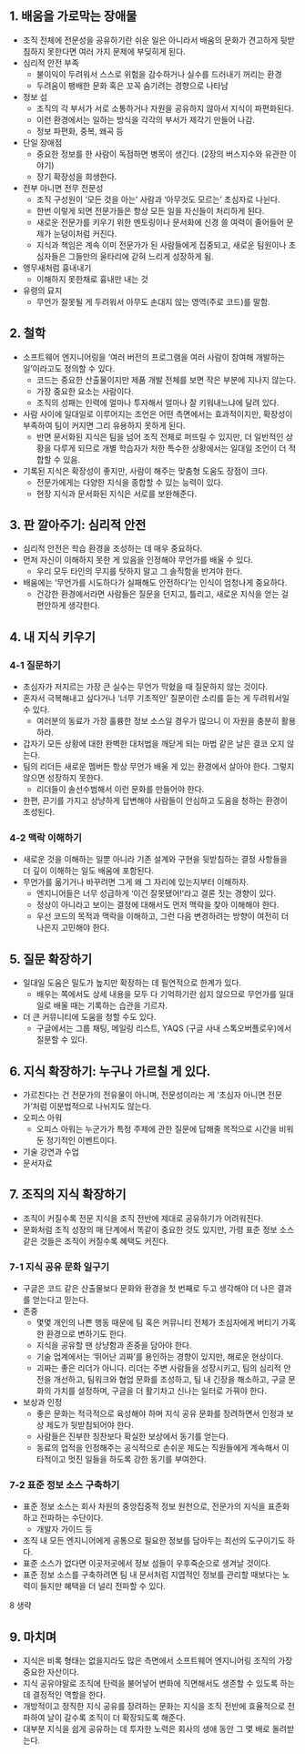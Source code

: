 ## 1. 배움을 가로막는 장애물

- 조직 전체에 전문성을 공유하기란 쉬운 일은 아니라서 배움의 문화가 견고하게 뒷받침하지 못한다면 여러 가지 문제에 부딪히게 된다.
- 심리적 안전 부족
  - 불이익이 두려워서 스스로 위험을 감수하거나 실수를 드러내기 꺼리는 환경
  - 두려움이 팽배한 문화 혹은 꼬꼭 숨기려는 경향으로 나타남
- 정보 섬
  - 조직의 각 부서가 서로 소통하거나 자원을 공유하지 않아서 지식이 파편화된다.
  - 이런 환경에서는 일하는 방식을 각각의 부서가 제각기 만들어 나감.
  - 정보 파편화, 중복, 왜곡 등
- 단일 장애점
  - 중요한 정보를 한 사람이 독점하면 병목이 생긴다. (2장의 버스지수와 유관한 이야기)
  - 장기 확장성을 희생한다.
- 전부 아니면 전무 전문성
  - 조직 구성원이 ‘모든 것을 아는’ 사람과 ‘아무것도 모르는’ 초심자로 나뉜다.
  - 한번 이렇게 되면 전문가들은 항상 모든 일을 자신들이 처리하게 된다.
  - 새로운 전문가를 키우기 위한 멘토링이나 문서화에 신경 쓸 여력이 줄어들어 문제가 눈덩이처럼 커진다.
  - 지식과 책임은 계속 이미 전문가가 된 사람들에게 집중되고, 새로운 팀원이나 초심자들은 그들만의 울타리에 갇혀 느리게 성장하게 됨.
- 앵무새처럼 흉내내기
  - 이해하지 못한채로 흉내만 내는 것
- 유령의 묘지
  - 무언가 잘못될 게 두려워서 아무도 손대지 않는 영역(주로 코드)를 말함.

## 2. 철학

- 소프트웨어 엔지니어링을 ‘여러 버전의 프로그램을 여러 사람이 참여해 개발하는 일’이라고도 정의할 수 있다.
  - 코드는 중요한 산출물이지만 제품 개발 전체를 보면 작은 부분에 지나지 않는다.
  - 가장 중요한 요소는 사람이다.
  - 조직의 성패는 인력에 얼마나 투자해서 얼마나 잘 키워내느냐에 달려 있다.
- 사람 사이에 일대일로 이루어지는 조언은 어떤 측면에서는 효과적이지만, 확장성이 부족하여 팀이 커지면 그리 유용하지 못하게 된다.
  - 반면 문서화된 지식은 팀을 넘어 조직 전체로 퍼뜨릴 수 있지만, 더 일반적인 상황을 다루게 되므로 개별 학습자가 처한 특수한 상황에서는 일대일 조언이 더 적합할 수 있음.
- 기록된 지식은 확장성이 좋지만, 사람이 해주는 맞춤형 도움도 장점이 크다.
  - 전문가에게는 다양한 지식을 종합할 수 있는 능력이 있다.
  - 현장 지식과 문서화된 지식은 서로를 보완해준다.

## 3. 판 깔아주기: 심리적 안전

- 심리적 안전은 학습 환경을 조성하는 데 매우 중요하다.
- 먼저 자신이 이해하지 못한 게 있음을 인정해야 무언가를 배울 수 있다.
  - 우리 모두 타인의 무지를 탓하지 말고 그 솔직함을 반겨야 한다.
- 배움에는 ‘무언가를 시도하다가 실패해도 안전하다’는 인식이 엄청나게 중요하다.
  - 건강한 환경에서라면 사람들은 질문을 던지고, 틀리고, 새로운 지식을 얻는 걸 편안하게 생각한다.

## 4. 내 지식 키우기

### 4-1 질문하기

- 초심자가 저지르는 가장 큰 실수는 무언가 막혔을 때 질문하지 않는 것이다.
- 혼자서 극복해내고 싶다거나 ‘너무 기초적인’ 질문이란 소리를 듣는 게 두려워서일 수 있다.
  - 여러분의 동료가 가장 훌륭한 정보 소스일 경우가 많으니 이 자원을 충분히 활용하라.
- 갑자기 모든 상황에 대한 완벽한 대처법을 깨닫게 되는 마법 같은 날은 결코 오지 않는다.
- 팀의 리더든 새로운 멤버든 항상 무언가 배울 게 있는 환경에서 살아야 한다. 그렇지 않으면 성장하지 못한다.
  - 리더들이 솔선수범해서 이런 문화를 만들어야 한다.
- 한편, 끈기를 가지고 상냥하게 답변해야 사람들이 안심하고 도움을 청하는 환경이 조성된다.

### 4-2 맥락 이해하기

- 새로운 것을 이해하는 일뿐 아니라 기존 설계와 구현을 뒷받침하는 결정 사항들을 더 깊이 이해하는 일도 배움에 포함된다.
- 무언가를 옮기거나 바꾸려면 그게 왜 그 자리에 있는지부터 이해하자.
  - 엔지니어들은 너무 성급하게 ‘이건 잘못됐어!’라고 결론 짓는 경향이 있다.
  - 정상이 아니라고 보이는 결정에 대해서도 먼저 맥락을 찾아 이해해야 한다.
  - 우선 코드의 목적과 맥락을 이해하고, 그런 다음 변경하려는 방향이 여전히 더 나은지 고민해야 한다.

## 5. 질문 확장하기

- 일대일 도움은 밀도가 높지만 확장하는 데 필연적으로 한계가 있다.
  - 배우는 쪽에서도 상세 내용을 모두 다 기억하기란 쉽지 않으므로 무언가를 일대일로 배울 때는 기록하는 습관을 기르자.
- 더 큰 커뮤니티에 도움을 청할 수도 있다.
  - 구글에서는 그룹 채팅, 메일링 리스트, YAQS (구글 사내 스톡오버플로우)에서 질문할 수 있다.

## 6. 지식 확장하기: 누구나 가르칠 게 있다.

- 가르친다는 건 전문가의 전유물이 아니며, 전문성이라는 게 ‘초심자 아니면 전문가’처럼 이분법적으로 나뉘지도 않는다.
- 오피스 아워
  - 오피스 아워는 누군가가 특정 주제에 관한 질문에 답해줄 목적으로 시간을 비워 둔 정기적인 이벤트이다.
- 기술 강연과 수업
- 문서자료

## 7. 조직의 지식 확장하기

- 조직이 커질수록 전문 지식을 조직 전반에 제대로 공유하기가 어려워진다.
- 문화처럼 조직 성장의 매 단계에서 똑같이 중요한 것도 있지만, 가령 표준 정보 소스 같은 것들은 조직이 커질수록 혜택도 커진다.

### 7-1 지식 공유 문화 일구기

- 구글은 코드 같은 산출물보다 문화와 환경을 첫 번째로 두고 생각해야 더 나은 결과를 얻는다고 믿는다.
- 존중
  - 몇몇 개인의 나쁜 행동 때문에 팀 혹은 커뮤니티 전체가 초심자에게 버티기 가혹한 환경으로 변하기도 한다.
  - 지식을 공유할 땐 상냥함과 존중을 담아야 한다.
  - 기술 업계에서는 ‘뛰어난 괴짜’를 용인하는 경향이 있지만, 해로운 현상이다.
  - 괴짜는 좋은 리더가 아니다. 리더는 주변 사람들을 성장시키고, 팀의 심리적 안전을 개선하고, 팀워크와 협업 문화를 조성하고, 팀 내 긴장을 해소하고, 구글 문화의 가치를 설정하며, 구글을 더 활기차고 신나는 일터로 가꿔야 한다.
- 보상과 인정
  - 좋은 문화는 적극적으로 육성해야 하며 지식 공유 문화를 장려하면서 인정과 보상 제도가 뒷받침되어야 한다.
  - 사람들은 진부한 칭찬보다 확실한 보상에서 동기를 얻는다.
  - 동료의 업적을 인정해주는 공식적으로 손쉬운 제도는 직원들에게 계속해서 이타적이고 멋진 일들을 하도록 강한 동기를 부여한다.

### 7-2 표준 정보 소스 구축하기

- 표준 정보 소스는 회사 차원의 중앙집중적 정보 원천으로, 전문가의 지식을 표준화하고 전파하는 수단이다.
  - 개발자 가이드 등
- 조직 내 모든 엔지니어에게 공통으로 필요한 정보를 담아두는 최선의 도구이기도 하다.
- 표준 소스가 없다면 이곳저곳에서 정보 섬들이 우후죽순으로 생겨날 것이다.
- 표준 정보 소스를 구축하려면 팀 내 문서처럼 지엽적인 정보를 관리할 때보다는 노력이 들지만 혜택을 더 널리 전파할 수 있다.

8 생략

## 9. 마치며

- 지식은 비록 형태는 없을지라도 많은 측면에서 소프트웨어 엔지니어링 조직의 가장 중요한 자산이다.
- 지식 공유야말로 조직에 탄력을 불어넣어 변화에 직면해서도 생존할 수 있도록 하는 데 결정적인 역할을 한다.
- 개방적이고 정직한 지식 공유를 장려하는 문화는 지식을 조직 전반에 효율적으로 전파하여 날이 갈수록 조직이 더 확장되도록 해준다.
- 대부분 지식을 쉽게 공유하는 데 투자한 노력은 회사의 생애 동안 그 몇 배로 돌려받는다.
